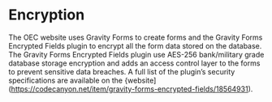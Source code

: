 # Encryption

The OEC website uses Gravity Forms to create forms and the Gravity Forms Encrypted Fields plugin to encrypt all the form data stored on the database. The Gravity Forms Encrypted Fields plugin use AES-256 bank/military grade database storage encryption and adds an access control layer to the forms to prevent sensitive data breaches. A full list of the plugin’s security specifications are available on the {website](https://codecanyon.net/item/gravity-forms-encrypted-fields/18564931).
